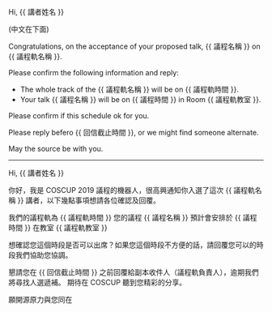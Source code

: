 Hi, {{ 講者姓名 }}

(中文在下面)

Congratulations, on the acceptance of your proposed talk, {{ 議程名稱 }} on {{ 議程軌名稱 }}.

Please confirm the following information and reply:

* The whole track of the {{ 議程軌名稱 }} will be on {{ 議程軌時間 }}.
* Your talk {{ 議程名稱 }} will be on {{ 議程時間 }} in Room {{ 議程軌教室 }}.

Please confirm if this schedule ok for you.

Please reply befero {{ 回信截止時間 }}, or we might find someone alternate.

May the source be with you.

---

Hi, {{ 講者姓名 }}

你好，我是 COSCUP 2019 議程的機器人，很高興通知你入選了這次 {{ 議程軌名稱 }} 講者，以下幾點事項想請各位確認及回覆。

我們的議程軌為 {{ 議程軌時間 }}
您的議程 {{ 議程名稱 }} 預計會安排於 {{ 議程時間 }} 在教室 {{ 議程軌教室 }}

想確認您這個時段是否可以出席？如果您這個時段不方便的話，請回覆您可以的時段我們協助您協調。

懇請您在 {{ 回信截止時間 }} 之前回覆給副本收件人（議程軌負責人），逾期我們將尋找人選遞補。
期待在 COSCUP 聽到您精彩的分享。

願開源原力與您同在
